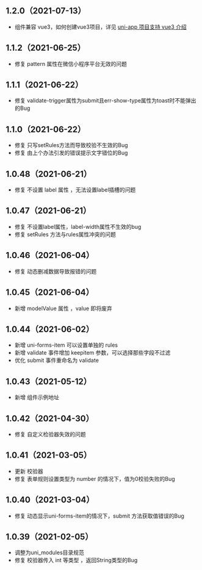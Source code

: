 ## 1.2.0（2021-07-13）
- 组件兼容 vue3，如何创建vue3项目，详见 [uni-app 项目支持 vue3 介绍](https://ask.dcloud.net.cn/article/37834)
## 1.1.2（2021-06-25）
- 修复 pattern 属性在微信小程序平台无效的问题
## 1.1.1（2021-06-22）
- 修复 validate-trigger属性为submit且err-show-type属性为toast时不能弹出的Bug
## 1.1.0（2021-06-22）
- 修复 只写setRules方法而导致校验不生效的Bug
- 修复 由上个办法引发的错误提示文字错位的Bug
## 1.0.48（2021-06-21）
- 修复 不设置 label 属性 ，无法设置label插槽的问题
## 1.0.47（2021-06-21）
- 修复 不设置label属性，label-width属性不生效的bug
- 修复 setRules 方法与rules属性冲突的问题
## 1.0.46（2021-06-04）
- 修复 动态删减数据导致报错的问题
## 1.0.45（2021-06-04）
- 新增 modelValue 属性 ，value 即将废弃
## 1.0.44（2021-06-02）
- 新增 uni-forms-item 可以设置单独的 rules
- 新增 validate 事件增加 keepitem 参数，可以选择那些字段不过滤
- 优化 submit 事件重命名为 validate
## 1.0.43（2021-05-12）
- 新增 组件示例地址
## 1.0.42（2021-04-30）
- 修复 自定义检验器失效的问题
## 1.0.41（2021-03-05）
- 更新 校验器
- 修复 表单规则设置类型为 number 的情况下，值为0校验失败的Bug
## 1.0.40（2021-03-04）
- 修复 动态显示uni-forms-item的情况下，submit 方法获取值错误的Bug
## 1.0.39（2021-02-05）
- 调整为uni_modules目录规范
- 修复 校验器传入 int 等类型 ，返回String类型的Bug

